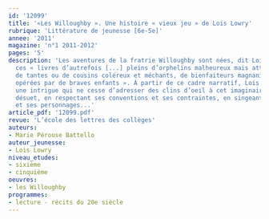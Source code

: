 ```yaml
---
id: '12099'
title: '«Les Willoughby ». Une histoire « vieux jeu » de Lois Lowry'
rubrique: 'Littérature de jeunesse [6e-5e]'
annee: '2011'
magazine: 'n°1 2011-2012'
pages: '5'
description: 'Les aventures de la fratrie Willoughby sont nées, dit Lois Lowry, de
  ces « livres d’autrefois [...] pleins d’orphelins malheureux mais attachants, d’oncles,
  de tantes ou de cousins coléreux et méchants, de bienfaiteurs magnanimes et de transformations
  opérées par de braves enfants ». À partir de ce cadre narratif, Lois Lowry construit
  une intrigue qui ne cesse d’adresser des clins d’oeil à cet imaginaire romanesque
  désuet, en respectant ses conventions et ses contraintes, en singeant ses situations
  et ses personnages...'
article_pdf: '12099.pdf'
revue: 'L’école des lettres des collèges'
auteurs:
- Marie Pérouse Battello
auteur_jeunesse:
- Lois Lowry
niveau_etudes:
- sixième
- cinquième
oeuvres:
- les Willoughby
programmes:
- lecture - récits du 20e siècle
---
```

